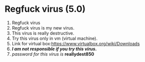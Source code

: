 # Regfuck virus (5.0)
1. Regfuck virus
2. Regfuck virus is my new virus. 
3. This virus is really destructive. 
4. Try this virus only in vm (virtual machine).
5. Link for virtual box:https://www.virtualbox.org/wiki/Downloads
6. ***I am not responsible if you try this virus.***
7. *password for this virus is* **reallydest850**
